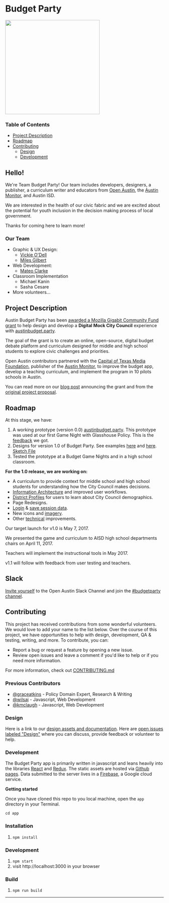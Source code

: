 # Budget Party

<img src="http://dsh.re/af3f9" width="300"/>

### Table of Contents

- [Project Description](#project-description)
- [Roadmap](#roadmap)
- [Contributing](#contributing)
  - [Design](#design)
  - [Development](#development)

## Hello!

We're Team Budget Party! Our team includes developers, designers, a publisher, a curriculum writer and educators from [Open Austin](https://www.open-austin.org/), the [Austin Monitor](https://www.austinmonitor.com/), and Austin ISD.

We are interested in the health of our civic fabric and we are excited about the potential for youth inclusion in the decision making process of local government.

Thanks for coming here to learn more!

### Our Team

- Graphic & UX Design:
  - [Vickie O'Dell](https://github.com/VictoriaODell)
  - [Miles Gilbert](https://github.com/brainnews)
- Web Development:
  - [Mateo Clarke](https://github.com/mateoclarke)
- Classroom Implementation
  - Michael Kanin
  - Sasha Cesare
- More volunteers...

## Project Description

Austin Budget Party has been [awarded a Mozilla Gigabit Community Fund grant](https://learning.mozilla.org/blog/mozilla-awards-241000-to-explore-the-intersection-of-gigabit-technology-and-civics-robotics-farming-and-more) to help design and develop a **Digital Mock City Council** experience with [austinbudget.party](https://austinbudget.party/).

The goal of the grant is to create an online, open-source, digital budget debate platform and curriculum designed for middle and high school students to explore civic challenges and priorities.

Open Austin contributors partnered with the [Capital of Texas Media Foundation](https://www.cotmf.org/), publisher of the [Austin Monitor](http://www.austinmonitor.com/), to improve the budget app, develop a teaching curriculum, and implement the program in 10 pilots schools in Austin.

You can read more on our [blog post](https://www.open-austin.org/blog/2017/02/08/budget-party-mozilla-gigabit-grant-announcement) announcing the grant and from the [original project proposal](https://github.com/open-austin/project-ideas/issues/70).

## Roadmap

At this stage, we have:

1. A working prototype (version 0.0) [austinbudget.party](http://austinbudget.party/). This prototype was used at our first Game Night with Glasshouse Policy. This is the [feedback](https://github.com/open-austin/budgetparty/issues/66) we got.
2. Designs for version 1.0 of Budget Party. See examples [here](https://github.com/open-austin/budgetparty/issues/74#issuecomment-284244078) and [here](https://github.com/open-austin/budgetparty/issues/73#issuecomment-284243962). [Sketch File](https://github.com/open-austin/budgetparty/files/880263/budgetParty-v2.2.sketch.zip)
3. Tested the prototype at a Budget Game Nights and in a high school classroom.

**For the 1.0 release, we are working on:**

- A curriculum to provide context for middle school and high school students for understanding how the City Council makes decisions.
- [Information Architecture](https://github.com/open-austin/budgetparty/issues/79) and improved user workflows.
- [District Profiles](https://github.com/open-austin/budgetparty/issues/80) for users to learn about City Council demographics.
- Page Redesigns.
- [Login](https://github.com/open-austin/budgetparty/issues/72) & [save session data](https://github.com/open-austin/budgetparty/issues/75).
- New icons and [imagery](https://github.com/open-austin/budgetparty/issues/71).
- Other [technical](https://github.com/open-austin/budgetparty/issues/43) improvements.

Our target launch for v1.0 is May 7, 2017.

We presented the game and curriculum to AISD high school departments chairs on April 11, 2017.

Teachers will implement the instructional tools in May 2017.

v1.1 will follow with feedback from user testing and teachers.

## Slack

[Invite yourself](https://slack.open-austin.org/) to the Open Austin Slack Channel and join the [#budgetparty channel](https://open-austin.slack.com/messages/budgetparty).

## Contributing

This project has received contributions from some wonderful volunteers. We would love to add your name to the list below. Over the course of this project, we have opportunities to help with design, development, QA & testing, writing, and more. To contribute, you can:

- Report a bug or request a feature by opening a new issue.
- Review open issues and leave a comment if you'd like to help or if you need more information.

For more information, check out [CONTRIBUTING.md](/CONTRIBUTING.md)

### Previous Contributors
- [@graceatkins](https://github.com/graceatkins) - Policy Domain Expert, Research & Writing
- [@wilsaj](https://github.com/wilsaj) - Javascript, Web Development
- [@kmclaugh](https://github.com/kmclaugh) - Javascript, Web Development

### Design

Here is a link to our [design assets and documentation](./design). Here are [open issues labeled "Design"](https://github.com/open-austin/hack-the-budget/issues?q=is%3Aissue+is%3Aopen+label%3Adesign) where you can discuss, provide feedback or volunteer to help.

### Development

The Budget Party app is primarily written in javascript and leans heavily into the libraries [React](https://facebook.github.io/react/) and [Redux](http://redux.js.org/). The static assets are hosted via [Github pages](https://pages.github.com/). Data submitted to the server lives in a [Firebase](https://www.firebase.com/), a Google cloud service.

**Getting started**

Once you have cloned this repo to you local machine, open the `app` directory in your Terminal.

`cd app`

### Installation

1. `npm install`

### Development

1. `npm start`
2. visit http://localhost:3000 in your browser

### Build

1. `npm run build`


___
